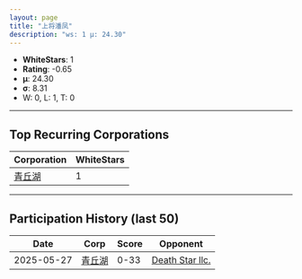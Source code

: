 ```yaml
---
layout: page
title: "上将潘凤"
description: "ws: 1 μ: 24.30"
---
```

- **WhiteStars**: 1
- **Rating**: -0.65
- **μ**: 24.30  
- **σ**: 8.31
- W: 0, L: 1, T: 0

---

## Top Recurring Corporations

| Corporation | WhiteStars |
| --- | --- |
| [青丘湖](https://ws.tsl.rocks/corp/c2d4ace95bc720bbe241ecac77e9a33d3961c881d62fa45e81690b9836a65658/) | 1 |

---

## Participation History (last 50)

| Date | Corp | Score | Opponent |
| --- | --- | --- | --- |
| 2025-05-27 | [青丘湖](https://ws.tsl.rocks/corp/c2d4ace95bc720bbe241ecac77e9a33d3961c881d62fa45e81690b9836a65658/) | 0-33 | [Death Star llc\.](https://ws.tsl.rocks/corp/3dd4906939827fa7537a3e95f8d75948c06b75a98f3c4aab253ea79857d2ce81/) |